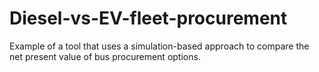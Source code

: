 # Diesel-vs-EV-fleet-procurement
Example of a tool that uses a simulation-based approach to compare the net present value of bus procurement options.

